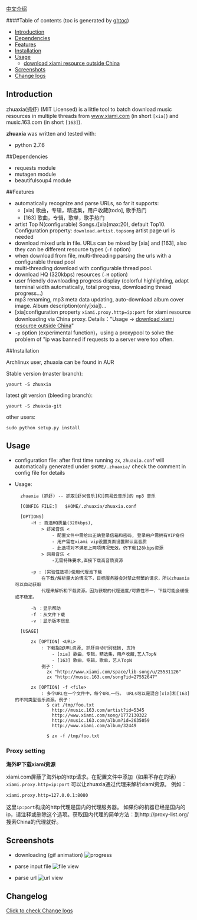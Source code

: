 

[中文介绍](README.md)


####Table of contents
(toc is generated by [ghtoc](https://github.com/sk1418/ghtoc))
- [Introduction](#introduction)
- [Dependencies](#dependencies)
- [Features](#features)
- [Installation](#installation)
- [Usage](#usage)
	- [download xiami resource outside China](#proxy-setting)
- [Screenshots](#screenshots)
- [Change logs](#changelog)


## Introduction

zhuaxia(抓虾) (MIT Licensed) is a little tool to batch download music resources in multiple threads from www.xiami.com (in short `[xia]`) and music.163.com (in short `[163]`). 


**zhuaxia** was written and tested with:
- python 2.7.6


##Dependencies

- requests module
- mutagen module
- beautifulsoup4 module

##Features

- automatically recognize and parse URLs, so far it supports:
	- [xia] 歌曲，专辑，精选集，用户收藏[todo], 歌手热门
	- [163] 歌曲，专辑，歌单，歌手热门
- artist Top N(configurable) Songs.([xia]max:20), default Top10. Configuration property: `download.artist.topsong` artist page url is needed
- download mixed urls in file. URLs can be mixed by [xia] and [163], also they can be different resource types (`-f` option)
- when download from file, multi-threading parsing the urls with a configurable thread pool
- multi-threading download with configurable thread pool.
- download HQ (320kbps) resources  (`-H` option)
- user friendly downloading progress display (colorful highlighting, adapt terminal width automatically, total progress, downloading thread progress...)
- mp3 renaming, mp3 meta data updating, auto-download album cover image. Album description(only[xia])...
- [xia]configuration property `xiami.proxy.http=ip:port` for xiami resource downloading via China proxy. Details："Usage -> [download xiami resource outside China](#proxy-setting)"
- `-p` option (experimental function)，using a proxypool to solve the problem of "ip was banned if requests to a server were too often.


##Installation

Archlinux user, zhuaxia can be found in AUR

Stable version (master branch):

	yaourt -S zhuaxia

latest git version (bleeding branch):

	yaourt -S zhuaxia-git

other users:

	sudo python setup.py install

## Usage

- configuration file: after first time running `zx`,  `zhuaxia.conf` will automatically generated under `$HOME/.zhuaxia/` check the comment in config file for details

- Usage:


		zhuaxia (抓虾) -- 抓取[虾米音乐]和[网易云音乐]的 mp3 音乐

		[CONFIG FILE:]   $HOME/.zhuaxia/zhuaxia.conf

		[OPTIONS] 
			-H : 首选HQ质量(320kbps), 
				> 虾米音乐 <
					- 配置文件中需给出正确登录信箱和密码, 登录用户需拥有VIP身份
					- 用户需在xiami vip设置页面设置默认高音质
					- 此选项对不满足上两项情况无效，仍下载128kbps资源
				> 网易音乐 <
					-无需特殊要求,直接下载高音质资源

			-p : (实验性选项)使用代理池下载
				在下载/解析量大的情况下，目标服务器会对禁止频繁的请求，所以zhuaxia可以自动获取
				代理来解析和下载资源。因为获取的代理速度/可靠性不一，下载可能会缓慢或不稳定。

			-h ：显示帮助
			-f ：从文件下载
			-v ：显示版本信息

		[USAGE] 

			zx [OPTION] <URL>
				: 下载指定URL资源, 抓虾自动识别链接, 支持
					- [xia] 歌曲，专辑，精选集，用户收藏,艺人TopN
					- [163] 歌曲，专辑，歌单，艺人TopN
				例子： 
				  zx "http://www.xiami.com/space/lib-song/u/25531126"
				  zx "http://music.163.com/song?id=27552647"

			zx [OPTION] -f <file> 
				: 多个URL在一个文件中，每个URL一行。 URLs可以是混合[xia]和[163]的不同类型音乐资源。例子：
				  $ cat /tmp/foo.txt
					http://music.163.com/artist?id=5345
					http://www.xiami.com/song/1772130322
					http://music.163.com/album?id=2635059
					http://www.xiami.com/album/32449

				  $ zx -f /tmp/foo.txt

### Proxy setting

**海外IP下载xiami资源**

xiami.com屏蔽了海外ip的http请求。在配置文件中添加（如果不存在的话）`xiami.proxy.http=ip:port` 可以让zhuaxia通过代理来解析xiami资源。
例如：

	xiami.proxy.http=127.0.0.1:8080

这里`ip:port`构成的http代理是国内的代理服务器。 如果你的机器已经是国内的ip，请注释或删除这个选项。获取国内代理的简单方法：到http://proxy-list.org/ 搜索China的代理就好。

## Screenshots

- downloading (gif animation)
![progress](https://raw.github.com/sk1418/sharedResources/master/zhuaxia/progress.gif)

- parse input file
![file view](https://raw.github.com/sk1418/sharedResources/master/zhuaxia/fileParse.gif)

- parse url
![url view](https://raw.github.com/sk1418/sharedResources/master/zhuaxia/urlParse.png)

## Changelog

[Click to check Change logs](CHANGELOG.txt)
